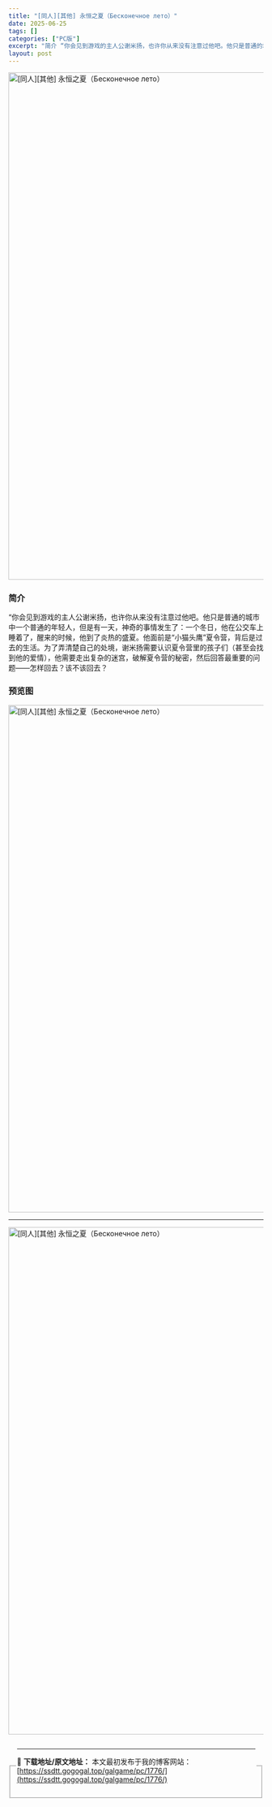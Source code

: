 ```yaml
---
title: "[同人][其他] 永恒之夏（Бесконечное лето）"
date: 2025-06-25
tags: []
categories: ["PC版"]
excerpt: "简介 “你会见到游戏的主人公谢米扬，也许你从来没有注意过他吧。他只是普通的城市中一个普通的年轻人，但是有一天，神奇的事情发生了：一个冬日，他在公交车上睡着了，醒来的时候，他到了炎热的盛夏。他面前是“小猫头鹰”夏令营，背后是过去的生活。为了弄清楚自己的处境，谢米扬需要认识夏令营里的孩子们（甚至会找到他&hellip;"
layout: post
---
```



<p><img decoding="async"   src="https://ssdtt.gogogal.top/wp-content/uploads/2025/06/64891-00.webp" loading="lazy" alt="[同人][其他] 永恒之夏（Бесконечное лето）" style="display: block; margin-left: auto; margin-right: auto; width: 1000px;" /></p>
<div>
<h3>简介</h3>
</p></div>
<p>“你会见到游戏的主人公谢米扬，也许你从来没有注意过他吧。他只是普通的城市中一个普通的年轻人，但是有一天，神奇的事情发生了：一个冬日，他在公交车上睡着了，醒来的时候，他到了炎热的盛夏。他面前是“小猫头鹰”夏令营，背后是过去的生活。为了弄清楚自己的处境，谢米扬需要认识夏令营里的孩子们（甚至会找到他的爱情），他需要走出复杂的迷宫，破解夏令营的秘密，然后回答最重要的问题——怎样回去？该不该回去？</p>
<h3>预览图</h3>
<p><img decoding="async"   src="https://ssdtt.gogogal.top/wp-content/uploads/2025/06/50651-01.webp" loading="lazy" alt="[同人][其他] 永恒之夏（Бесконечное лето）" style="display: block; margin-left: auto; margin-right: auto; width: 1000px;" /></p>
<hr />
<p><img decoding="async"   src="https://ssdtt.gogogal.top/wp-content/uploads/2025/06/ad4bc-02.webp" loading="lazy" alt="[同人][其他] 永恒之夏（Бесконечное лето）" style="display: block; margin-left: auto; margin-right: auto; width: 1000px;" /></p>
<div></div>
<fieldset>
<legend>


---
📖 **下载地址/原文地址：** 本文最初发布于我的博客网站：[https://ssdtt.gogogal.top/galgame/pc/1776/](https://ssdtt.gogogal.top/galgame/pc/1776/)

